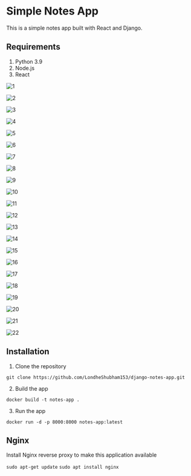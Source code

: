 # Simple Notes App
This is a simple notes app built with React and Django.

## Requirements
1. Python 3.9
2. Node.js
3. React













![1](https://github.com/RanguRahul/Nginx-django-notes-app/assets/120587828/c01e8034-701a-4576-835c-d2671d3e26e7)


![2](https://github.com/RanguRahul/Nginx-django-notes-app/assets/120587828/35a2a5c0-a997-4ed5-9264-91bc441f6502)

![3](https://github.com/RanguRahul/Nginx-django-notes-app/assets/120587828/030c5bc4-1d2a-41fc-8f6e-6ad02b950036)

![4](https://github.com/RanguRahul/Nginx-django-notes-app/assets/120587828/b07f7421-592c-4f83-a5fe-d73748e90ff6)

![5](https://github.com/RanguRahul/Nginx-django-notes-app/assets/120587828/28eed7b2-0901-4a6e-b712-980c7a7d15e3)

![6](https://github.com/RanguRahul/Nginx-django-notes-app/assets/120587828/f4b183ea-a260-407b-ba3f-7915ce32c772)

![7](https://github.com/RanguRahul/Nginx-django-notes-app/assets/120587828/b9e47de8-f45e-40d9-a05e-a47408e8ae3e)

![8](https://github.com/RanguRahul/Nginx-django-notes-app/assets/120587828/d965b16f-645a-4e09-87fb-cbe44a29dfc0)

![9](https://github.com/RanguRahul/Nginx-django-notes-app/assets/120587828/0ac3bdf1-338d-4915-8645-4cd210889204)

![10](https://github.com/RanguRahul/Nginx-django-notes-app/assets/120587828/97c1fd65-5c39-4658-aa05-9968e7f4da83)

![11](https://github.com/RanguRahul/Nginx-django-notes-app/assets/120587828/3657893e-8988-4c57-879c-1caa2ade5f0a)

![12](https://github.com/RanguRahul/Nginx-django-notes-app/assets/120587828/f696b962-a885-40fc-a65f-0b0c69bb6e33)

![13](https://github.com/RanguRahul/Nginx-django-notes-app/assets/120587828/ac976174-b47c-495c-8102-d77fb16e487d)

![14](https://github.com/RanguRahul/Nginx-django-notes-app/assets/120587828/5aa9f474-7aa7-4b73-a4d3-47da7fce2dc4)

![15](https://github.com/RanguRahul/Nginx-django-notes-app/assets/120587828/c049ba1c-2d7f-47fe-9af0-cc7e5a369039)

![16](https://github.com/RanguRahul/Nginx-django-notes-app/assets/120587828/8c47a0cc-980b-42d6-b173-ebe50e979e8c)

![17](https://github.com/RanguRahul/Nginx-django-notes-app/assets/120587828/f8f8f318-0bb2-416b-8958-86db91703521)

![18](https://github.com/RanguRahul/Nginx-django-notes-app/assets/120587828/e1ad0b28-64d2-4c2b-9cdd-bb48b5ddee06)

![19](https://github.com/RanguRahul/Nginx-django-notes-app/assets/120587828/fdb63d6d-f916-4600-b9a8-50bff3a16250)

![20](https://github.com/RanguRahul/Nginx-django-notes-app/assets/120587828/6bec69e9-07bd-4a23-82eb-c866b48f3814)

![21](https://github.com/RanguRahul/Nginx-django-notes-app/assets/120587828/c62911e6-1815-41b9-ab98-0a34834ae377)

![22](https://github.com/RanguRahul/Nginx-django-notes-app/assets/120587828/26474acf-0c84-4e78-ba23-851c85697e41)


## Installation
1. Clone the repository
```
git clone https://github.com/LondheShubham153/django-notes-app.git
```

2. Build the app
```
docker build -t notes-app .
```

3. Run the app
```
docker run -d -p 8000:8000 notes-app:latest
```

## Nginx

Install Nginx reverse proxy to make this application available

`sudo apt-get update`
`sudo apt install nginx`
